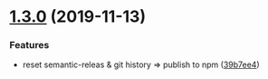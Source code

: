 # [1.3.0](https://github.com/jozefcipa/react-tpick/compare/v1.2.0...v1.3.0) (2019-11-13)


### Features

* reset semantic-releas & git history => publish to npm ([39b7ee4](https://github.com/jozefcipa/react-tpick/commit/39b7ee4a41635816f6db85dc3d47b3aef1d15316))
